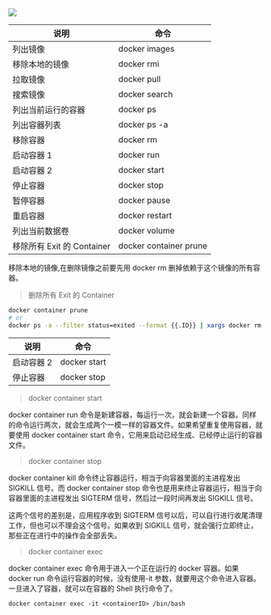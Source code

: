 <img src='https://loremxuetengfei.oss-cn-beijing.aliyuncs.com/dockercommand-1555664077.png'/>

| 说明                       | 命令                          |
| -------------------------- | ----------------------------- |
| 列出镜像                   | docker images                 |
| 移除本地的镜像             | docker rmi <image-id>         |
| 拉取镜像                   | docker pull                   |
| 搜索镜像                   | docker search                 |
| 列出当前运行的容器         | docker ps                     |
| 列出容器列表               | docker ps -a                  |
| 移除容器                   | docker rm <container-id>      |
| 启动容器 1                 | docker run <container-id>     |
| 启动容器 2                 | docker start <container-id>   |
| 停止容器                   | docker stop <container-id>    |
| 暂停容器                   | docker pause <container-id>   |
| 重启容器                   | docker restart <container-id> |
| 列出当前数据卷             | docker volume                 |
| 移除所有 Exit 的 Container | docker container prune        |

移除本地的镜像,在删除镜像之前要先用 docker rm 删掉依赖于这个镜像的所有容器。

> 删除所有 Exit 的 Container

```sh
docker container prune
# or
docker ps -a --filter status=exited --format {{.ID}} | xargs docker rm
```

| 说明       | 命令                        |
| ---------- | --------------------------- |
| 启动容器 2 | docker start <container-id> |
| 停止容器   | docker stop <container-id>  |

> docker container start

docker container run 命令是新建容器，每运行一次，就会新建一个容器。同样的命令运行两次，就会生成两个一模一样的容器文件。如果希望重复使用容器，就要使用 docker container start 命令，它用来启动已经生成、已经停止运行的容器文件。

> docker container stop

docker container kill 命令终止容器运行，相当于向容器里面的主进程发出 SIGKILL 信号。而 docker container stop 命令也是用来终止容器运行，相当于向容器里面的主进程发出 SIGTERM 信号，然后过一段时间再发出 SIGKILL 信号。

这两个信号的差别是，应用程序收到 SIGTERM 信号以后，可以自行进行收尾清理工作，但也可以不理会这个信号。如果收到 SIGKILL 信号，就会强行立即终止，那些正在进行中的操作会全部丢失。

> docker container exec

docker container exec 命令用于进入一个正在运行的 docker 容器。如果 docker run 命令运行容器的时候，没有使用-it 参数，就要用这个命令进入容器。一旦进入了容器，就可以在容器的 Shell 执行命令了。

```
docker container exec -it <containerID> /bin/bash
```

<!--
1. [Docker Documentation](https://docs.docker.com/develop/)
2. [Docker Hub](https://hub.docker.com/)
3. [Docker - 从入门到实践 gitbook-1](http://leilux.github.io/lou/docker_practice/introduction/what.html)
4. [Docker - 从入门到实践 gitbook-2](https://yeasy.gitbook.io/docker_practice/introduction/what)



Union 文件系统
统一文件系统（Union File System）是一种分层、轻量级并且高性能的文件系统，它支持对文件系统的修改作为一次提交来一层层的叠加，同时可以将不同目录挂载到同一个虚拟文件系统下(unite several directories into a single virtual filesystem)。

Union 文件系统是 Docker 镜像的基础。镜像可以通过分层来进行继承，基于基础镜像（没有父镜像），可以制作各种具体的应用镜像。

另外，不同 Docker 容器就可以共享一些基础的文件系统层，同时再加上自己独有的改动层，大大提高了存储的效率。

Docker 中使用的 AUFS（AnotherUnionFS）就是一种 Union FS。 AUFS 支持为每一个成员目录（类似 Git 的分支）设定只读（readonly）、读写（readwrite）和写出（whiteout-able）权限, 同时 AUFS 里有一个类似分层的概念, 对只读权限的分支可以逻辑上进行增量地修改(不影响只读部分的)。

 -->
